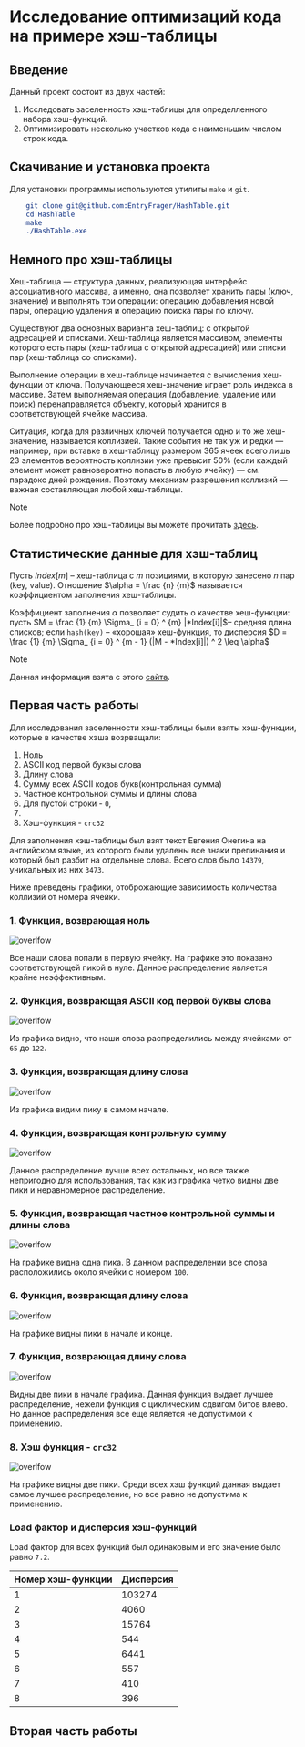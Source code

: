 # Исследование оптимизаций кода на примере хэш-таблицы

## Введение

Данный проект состоит из двух частей:
1. Исследовать заселенность хэш-таблицы для определленного набора хэш-функций.
2. Оптимизировать несколько участков кода с наименьшим числом строк кода.

## Скачивание и установка проекта

Для установки программы используются утилиты `make` и `git`.

```CMAKE
    git clone git@github.com:EntryFrager/HashTable.git
    cd HashTable
    make
    ./HashTable.exe
```

## Немного про хэш-таблицы

Хеш-таблица — структура данных, реализующая интерфейс ассоциативного массива, а именно, она позволяет хранить пары (ключ, значение) и выполнять три операции: операцию добавления новой пары, операцию удаления и операцию поиска пары по ключу.

Существуют два основных варианта хеш-таблиц: с открытой адресацией и списками. Хеш-таблица является массивом, элементы которого есть пары (хеш-таблица с открытой адресацией) или списки пар (хеш-таблица со списками).

Выполнение операции в хеш-таблице начинается с вычисления хеш-функции от ключа. Получающееся хеш-значение играет роль индекса в массиве. Затем выполняемая операция (добавление, удаление или поиск) перенаправляется объекту, который хранится в соответствующей ячейке массива.

Ситуация, когда для различных ключей получается одно и то же хеш-значение, называется коллизией. Такие события не так уж и редки — например, при вставке в хеш-таблицу размером 365 ячеек всего лишь 23 элементов вероятность коллизии уже превысит 50% (если каждый элемент может равновероятно попасть в любую ячейку) — см. парадокс дней рождения. Поэтому механизм разрешения коллизий — важная составляющая любой хеш-таблицы.


> [!NOTE]
>
> Более подробно про хэш-таблицы вы можете прочитать [здесь](https://ru.wikipedia.org/wiki/%D0%A5%D0%B5%D1%88-%D1%82%D0%B0%D0%B1%D0%BB%D0%B8%D1%86%D0%B0).

## Статистические данные для хэш-таблиц

Пусть $Index[m]$ – хеш-таблица с $m$ позициями, в которую занесено $n$ пар (key,
value). Отношение $\alpha = \frac {n} {m}$ называется коэффициентом заполнения хеш-таблицы.

Коэффициент заполнения $\alpha$ позволяет судить о качестве хеш-функции:
пусть $M = \frac {1} {m} \Sigma_ {i = 0} ^ {m} |*Index[i]|$– средняя длина списков; если `hash(key)` – «хорошая» хеш-функция, то дисперсия $D = \frac {1} {m} \Sigma_ {i = 0} ^ {m - 1} (|M - *Index[i]|) ^ 2 \leq \alpha$


> [!NOTE]
>
> Данная информация взята с этого [сайта](http://algcourse.cs.msu.su/wp-content/uploads/2010/12/Lect13.pdf).

## Первая часть работы

Для исследования заселенности хэш-таблицы были взяты хэш-функции, которые в качестве хэша возрващали:

1. Ноль
2. ASCII код первой буквы слова
3. Длину слова
4. Сумму всех ASCII кодов букв(контрольная сумма)
5. Частное контрольной суммы и длины слова
6. Для пустой строки - `0`,
7.
8. Хэш-функция - `crc32`

Для заполнения хэш-таблицы был взят текст Евгения Онегина на английском языке, из которого были удалены все знаки препинания и который был разбит на отдельные слова. Всего слов было `14379`, уникальных из них `3473`.

Ниже преведены графики, отоброжающие зависимость количества коллизий от номера ячейки.

### 1. Функция, возврающая ноль

![overlfow](./graphics/1_table.png)

Все наши слова попали в первую ячейку. На графике это показано соответствующей пикой в нуле. Данное распределение является крайне неэффективным.

### 2. Функция, возврающая ASCII код первой буквы слова

![overlfow](./graphics/2_table.png)

Из графика видно, что наши слова распределились между ячейками от `65` до `122`.

### 3. Функция, возврающая длину слова

![overlfow](./graphics/3_table.png)

Из графика видим пику в самом начале.

### 4. Функция, возврающая контрольную сумму

![overlfow](./graphics/4_table.png)

Данное распределение лучше всех остальных, но все также непригодно для использования, так как из графика четко видны две пики и неравномерное распределение.

### 5. Функция, возврающая частное контрольной суммы и длины слова

![overlfow](./graphics/5_table.png)

На графике видна одна пика. В данном распределении все слова расположились около ячейки с номером `100`.

### 6. Функция, возврающая длину слова

![overlfow](./graphics/6_table.png)

На графике видны пики в начале и конце.

### 7. Функция, возврающая длину слова

![overlfow](./graphics/7_table.png)

Видны две пики в начале графика. Данная функция выдает лучшее распределение, нежели функция с циклическим сдвигом битов влево. Но данное распределения все еще является не допустимой к применению.

### 8. Хэш функция - `crc32`

![overlfow](./graphics/8_table.png)

На графике видны две пики. Среди всех хэш функций данная выдает самое лучшее распределение, но все равно не допустима к применению.

### Load фактор и дисперсия хэш-функций

Load фактор для всех функций был одинаковым и его значение было равно `7.2`.

| Номер хэш-функции | Дисперсия |
|-------------------|-----------|
| 1                 | 103274    |
| 2                 | 4060      |
| 3                 | 15764     |
| 4                 | 544       |
| 5                 | 6441      |
| 6                 | 557       |
| 7                 | 410       |
| 8                 | 396       |

## Вторая часть работы
